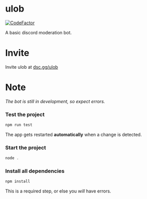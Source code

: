 # ulob
[![CodeFactor](https://www.codefactor.io/repository/github/korauo/ulob/badge)](https://www.codefactor.io/repository/github/korauo/ulob)


A basic discord moderation bot.

# Invite
Invite ulob at [dsc.gg/ulob](https://dsc.gg/ulob)

# Note
*The bot is still in development, so expect errors.*


### Test the project
```js
npm run test
```
The app gets restarted **automatically** when a change is detected. <br>
 
### Start the project

 ```js
 node .
 ```
### Install all dependencies

 ```js
 npm install
 ```

This is a required step, or else you *will* have errors.
